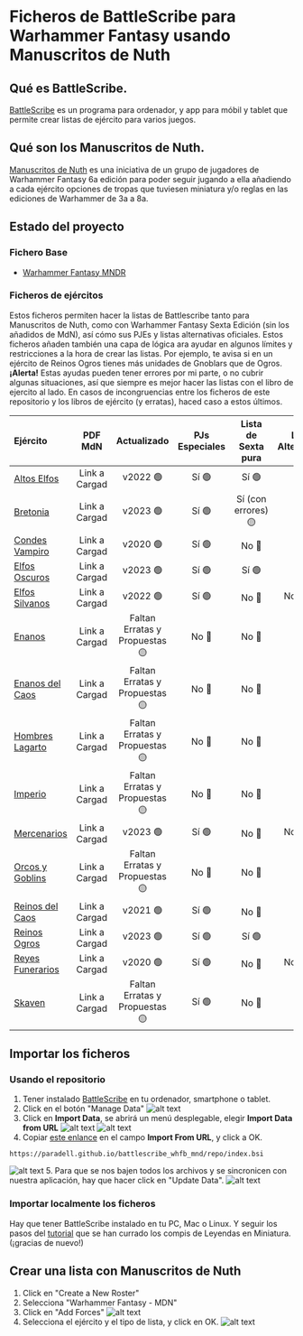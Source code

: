 # Ficheros de BattleScribe para Warhammer Fantasy usando Manuscritos de Nuth

## Qué es BattleScribe.
[BattleScribe](https://www.battlescribe.net) es un programa para ordenador, y app para móbil y tablet que permite crear listas de ejército para varios juegos. 

## Qué son los Manuscritos de Nuth.
[Manuscritos de Nuth](https://www.cargad.com/index.php/manuscritos-de-nuth/) es una iniciativa de un grupo de jugadores de Warhammer Fantasy 6a edición para poder seguir jugando a ella añadiendo a cada ejército opciones de tropas que tuviesen miniatura y/o reglas en las ediciones de Warhammer de 3a a 8a. 

## Estado del proyecto
### Fichero Base
* [Warhammer Fantasy MNDR](./files/Warhammer_Fantasy_MDNR.gst)

### Ficheros de ejércitos
Estos ficheros permiten hacer la listas de Battlescribe tanto para Manuscritos de Nuth, como con Warhammer Fantasy Sexta Edición (sin los añadidos de MdN), así cómo sus PJEs y listas alternativas oficiales. Estos ficheros añaden también una capa de lógica ara ayudar en algunos límites y restricciones a la hora de crear las listas. Por ejemplo, te avisa si en un ejército de Reinos Ogros tienes más unidades de Gnoblars que de Ogros. **¡Alerta!** Estas ayudas pueden tener errores por mi parte, o no cubrir algunas situaciones, así que siempre es mejor hacer las listas con el libro de ejercito al lado. En casos de incongruencias entre los ficheros de este repositorio y los libros de ejército (y erratas), haced caso a estos últimos.

| Ejército | PDF MdN | Actualizado | PJs Especiales | Lista de Sexta pura | Listas Alternativas | Límites automáticos | 
| :---     |  :---:  |  :---:      |     :---:      |   :---:             |   :---:             |   :---:             | 
| [Altos Elfos](./files/Altos_Elfos_MND.cat)   | Link a Cargad     | v2022 :green_circle:   | Sí :green_circle: | Sí :green_circle: | Sí :green_circle: | Sí :green_circle:|
| [Bretonia](./files/Bretonia_MDN_2020.cat)   | Link a Cargad     | v2023 :green_circle:   | Sí :green_circle: | Sí (con errores) 🟡 | Sí :green_circle: | Sí :green_circle: |
| [Condes Vampiro](.files/Condes_Vampiro_MND.cat) | Link a Cargad     | v2020 :green_circle: | Sí :green_circle: | No :red_circle: | No :red_circle: | Sí :green_circle: |
| [Elfos Oscuros](./files/Elfos_Oscuros_MDN.cat)   | Link a Cargad     | v2023 :green_circle:   | Sí :green_circle: | Sí :green_circle: | Sí :green_circle: | Sí :green_circle:|
| [Elfos Silvanos](./files/Elfos_Silvanos_MDN.cat)  | Link a Cargad     | v2022 :green_circle:   | Sí :green_circle: | No :red_circle: | No hay :green_circle: | Sí :green_circle: |
| [Enanos](./files/Enanos_MDN.cat)   | Link a Cargad     | Faltan Erratas y Propuestas :yellow_circle:  | No :red_circle: | No :red_circle: | No :red_circle: | No :red_circle:|
| [Enanos del Caos](./files/Enanos_del_Caos_MDN.cat)   | Link a Cargad     | Faltan Erratas y Propuestas :yellow_circle:   | No :red_circle: | No :red_circle:| No :red_circle: | No:red_circle: |
| [Hombres Lagarto](./files/Hombres_Lagarto_MDN.cat)    | Link a Cargad     | Faltan Erratas y Propuestas :yellow_circle:   | No :red_circle: | No :red_circle: | No :red_circle: | No:red_circle: |
| [Imperio](./files/Imperio_MDN.cat)    | Link a Cargad     | Faltan Erratas y Propuestas :yellow_circle:    | No :red_circle: | No :red_circle: | No :red_circle: | No :red_circle: |
| [Mercenarios](./files/Mercenarios_MDN.cat)   | Link a Cargad     | v2023 :green_circle:   | Sí :green_circle:  | No :red_circle: | No hay :green_circle:  | Sí :green_circle:|
| [Orcos y Goblins](./files/Orcos_Goblins_MDN.cat)    | Link a Cargad     | Faltan Erratas y Propuestas :yellow_circle:    | No :red_circle: | No :red_circle: | No :red_circle: | No :red_circle: |
| [Reinos del Caos](./files/Reinos_del_Caos_MDN.cat)   | Link a Cargad     | v2021 :green_circle:    | Sí :green_circle: | No :red_circle: | No :red_circle: | Sí :green_circle:|
| [Reinos Ogros](./files/Reinos_Ogros_MDN_2020.cat)   | Link a Cargad     | v2023 :green_circle:    | Sí :green_circle: | Sí :green_circle: | Sí :green_circle: | Sí :green_circle:|
| [Reyes Funerarios](./files/Reyes_Funerarios_MDN.cat)   | Link a Cargad     | v2020 :green_circle:    | Sí :green_circle: | No :red_circle: | No hay :green_circle: | Sí :green_circle:|
| [Skaven](./files/Skaven_MDN.cat)   | Link a Cargad     | Faltan Erratas y Propuestas :yellow_circle:    | Sí :green_circle: | No :red_circle: | No :red_circle: | Sí :green_circle:|


## Importar los ficheros
### Usando el repositorio
1. Tener instalado [BattleScribe](https://battlescribe.net/?tab=downloads) en tu ordenador, smartphone o tablet.
2. Click en el botón "Manage Data"
![alt text][manage_data]
3. Click en **Import Data**, se abrirá un menú desplegable, elegir **Import Data from URL**
![alt text][import_data]
![alt text][import_data_url]
4. Copiar [este enlance](./repo/index.bsi) en el campo **Import From URL**, y click a OK.
```
https://paradell.github.io/battlescribe_whfb_mnd/repo/index.bsi
```
![alt text][import_from_url]
5. Para que se nos bajen todos los archivos y se sincronicen con nuestra aplicación, hay que hacer click en "Update Data".
![alt text][update_data]

### Importar localmente los ficheros
Hay que tener BattleScribe instalado en tu PC, Mac o Linux. Y seguir los pasos del [tutorial](http://www.leyendasenminiatura.com/2018/02/recursos-tutorial-battlescribe-mdnr.html) que se han currado los compis de Leyendas en Miniatura. (¡gracias de nuevo!)

## Crear una lista con Manuscritos de Nuth
1. Click en "Create a New Roster"
2. Selecciona "Warhammer Fantasy - MDN"
3. Click en "Add Forces"
![alt text][new_roster]
4. Selecciona el ejército y el tipo de lista, y click en OK.
![alt text][select_army]

[manage_data]: ./images/BS_manage_data.png "Botón Manage DAta"
[import_data]: ./images/BS_import_data.png "Menu Import Data"
[import_data_url]: ./images/BS_import_data_url.png "Menu Import Data From URL"
[import_from_url]: ./images/BS_import_from_url.png "Menu Import From URL"
[update_data]: ./images/BS_update_data.png "Menu Update Data"
[new_roster]: ./images/BS_new_roster.png "Menu New Roster"
[select_army]: ./images/BS_select_army.png "Menu Select Army"

